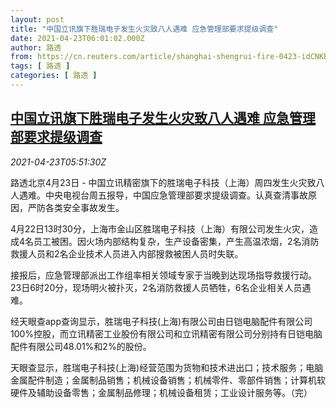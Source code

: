 ```yaml
---
layout: post
title: "中国立讯旗下胜瑞电子发生火灾致八人遇难 应急管理部要求提级调查"
date: 2021-04-23T06:01:02.000Z
author: 路透
from: https://cn.reuters.com/article/shanghai-shengrui-fire-0423-idCNKBS2CA0GL
tags: [ 路透 ]
categories: [ 路透 ]
---
```

<!--1619157662000-->
[中国立讯旗下胜瑞电子发生火灾致八人遇难 应急管理部要求提级调查](https://cn.reuters.com/article/shanghai-shengrui-fire-0423-idCNKBS2CA0GL)
------

<div>
<div><i>2021-04-23T05:51:30Z</i></div><p>路透北京4月23日 - 中国立讯精密旗下的胜瑞电子科技（上海）周四发生火灾致八人遇难。中央电视台周五报导，中国应急管理部要求提级调查。认真查清事故原因，严防各类安全事故发生。</p><p>4月22日13时30分，上海市金山区胜瑞电子科技（上海）有限公司发生火灾，造成4名员工被困。因火场内部结构复杂，生产设备密集，产生高温浓烟，2名消防救援人员和2名企业技术人员进入内部搜救被困人员时失联。</p><p>接报后，应急管理部派出工作组率相关领域专家于当晚到达现场指导救援行动。23日6时20分，现场明火被扑灭，2名消防救援人员牺牲，6名企业相关人员遇难。</p><p>经天眼查app查询显示，胜瑞电子科技(上海)有限公司由日铠电脑配件有限公司100%控股，而立讯精密工业股份有限公司和立讯精密有限公司分别持有日铠电脑配件有限公司48.01%和2%的股份。</p><p>天眼查显示，胜瑞电子科技(上海)经营范围为货物和技术进出口；技术服务；电脑金属配件制造；金属制品销售；机械设备销售；机械零件、零部件销售；计算机软硬件及辅助设备零售；金属制品修理；机械设备租赁；工业设计服务等。（完）</p>
</div>
